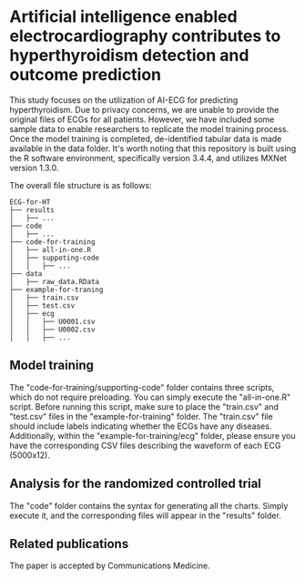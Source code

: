 
# Artificial intelligence enabled electrocardiography contributes to hyperthyroidism detection and outcome prediction

This study focuses on the utilization of AI-ECG for predicting hyperthyroidism. Due to privacy concerns, we are unable to provide the original files of ECGs for all patients. However, we have included some sample data to enable researchers to replicate the model training process. Once the model training is completed, de-identified tabular data is made available in the data folder. It's worth noting that this repository is built using the R software environment, specifically version 3.4.4, and utilizes MXNet version 1.3.0.

The overall file structure is as follows:

```shell
ECG-for-HT
├── results
│   ├── ...
├── code
│   ├── ...
├── code-for-training
│   ├── all-in-one.R
│   ├── suppoting-code
│   │   ├── ...
├── data
│   ├── raw_data.RData
├── example-for-traning
│   ├── train.csv
│   ├── test.csv
│   ├── ecg
│   │   ├── U0001.csv
│   │   ├── U0002.csv
│   │   ├── ...
```

## Model training

The "code-for-training/supporting-code" folder contains three scripts, which do not require preloading. You can simply execute the "all-in-one.R" script. Before running this script, make sure to place the "train.csv" and "test.csv" files in the "example-for-training" folder. The "train.csv" file should include labels indicating whether the ECGs have any diseases. Additionally, within the "example-for-training/ecg" folder, please ensure you have the corresponding CSV files describing the waveform of each ECG (5000x12).

## Analysis for the randomized controlled trial

The "code" folder contains the syntax for generating all the charts. Simply execute it, and the corresponding files will appear in the "results" folder.

## Related publications

The paper is accepted by Communications Medicine. 